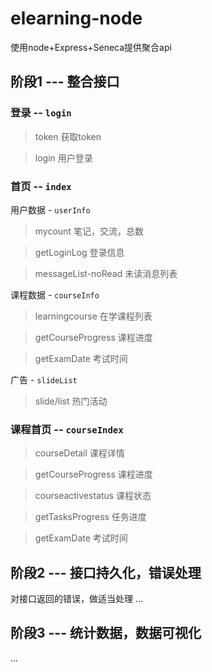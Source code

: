 # elearning-node

使用node+Express+Seneca提供聚合api

## 阶段1 --- 整合接口

### 登录 -- `login`

> token 获取token

> login 用户登录

### 首页 -- `index`

用户数据 - `userInfo`

> mycount 笔记，交流，总数

> getLoginLog 登录信息

> messageList-noRead 未读消息列表

课程数据 - `courseInfo`

> learningcourse 在学课程列表

> getCourseProgress 课程进度

> getExamDate 考试时间

广告 - `slideList`

> slide/list 热门活动

### 课程首页 -- `courseIndex`

> courseDetail 课程详情

> getCourseProgress 课程进度

> courseactivestatus 课程状态

> getTasksProgress 任务进度

> getExamDate 考试时间

## 阶段2 --- 接口持久化，错误处理


对接口返回的错误，做适当处理
...

## 阶段3 --- 统计数据，数据可视化


...